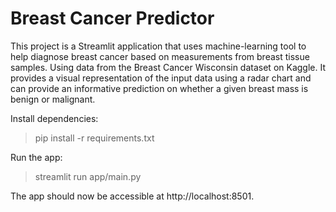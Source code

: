 # Breast Cancer Predictor
This project is a Streamlit application that uses machine-learning tool to help diagnose breast cancer based on measurements from breast tissue samples. Using data from the Breast Cancer Wisconsin dataset on Kaggle. It provides a visual representation of the input data using a radar chart and can provide an informative prediction on whether a given breast mass is benign or malignant.

Install dependencies:
>pip install -r requirements.txt

Run the app:
>streamlit run app/main.py

The app should now be accessible at http://localhost:8501.

